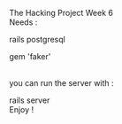 The Hacking Project Week 6
<br>
Needs :

rails postgresql

gem 'faker'

<br>
you can run the server with :

rails server
<br>
Enjoy !

